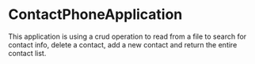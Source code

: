 # ContactPhoneApplication
This application is using a crud operation to read from a file to search for contact info, delete a contact, add a new contact and return the entire contact list. 
